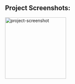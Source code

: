 <h2>Project Screenshots:</h2>

<img src="https://i.imgur.com/27w1Qj9.png" alt="project-screenshot" width="200" height="200/">
